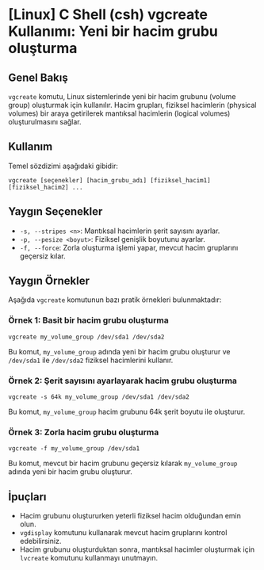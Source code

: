 # [Linux] C Shell (csh) vgcreate Kullanımı: Yeni bir hacim grubu oluşturma

## Genel Bakış
`vgcreate` komutu, Linux sistemlerinde yeni bir hacim grubunu (volume group) oluşturmak için kullanılır. Hacim grupları, fiziksel hacimlerin (physical volumes) bir araya getirilerek mantıksal hacimlerin (logical volumes) oluşturulmasını sağlar.

## Kullanım
Temel sözdizimi aşağıdaki gibidir:
```
vgcreate [seçenekler] [hacim_grubu_adı] [fiziksel_hacim1] [fiziksel_hacim2] ...
```

## Yaygın Seçenekler
- `-s, --stripes <n>`: Mantıksal hacimlerin şerit sayısını ayarlar.
- `-p, --pesize <boyut>`: Fiziksel genişlik boyutunu ayarlar.
- `-f, --force`: Zorla oluşturma işlemi yapar, mevcut hacim gruplarını geçersiz kılar.

## Yaygın Örnekler
Aşağıda `vgcreate` komutunun bazı pratik örnekleri bulunmaktadır:

### Örnek 1: Basit bir hacim grubu oluşturma
```
vgcreate my_volume_group /dev/sda1 /dev/sda2
```
Bu komut, `my_volume_group` adında yeni bir hacim grubu oluşturur ve `/dev/sda1` ile `/dev/sda2` fiziksel hacimlerini kullanır.

### Örnek 2: Şerit sayısını ayarlayarak hacim grubu oluşturma
```
vgcreate -s 64k my_volume_group /dev/sda1 /dev/sda2
```
Bu komut, `my_volume_group` hacim grubunu 64k şerit boyutu ile oluşturur.

### Örnek 3: Zorla hacim grubu oluşturma
```
vgcreate -f my_volume_group /dev/sda1
```
Bu komut, mevcut bir hacim grubunu geçersiz kılarak `my_volume_group` adında yeni bir hacim grubu oluşturur.

## İpuçları
- Hacim grubunu oluştururken yeterli fiziksel hacim olduğundan emin olun.
- `vgdisplay` komutunu kullanarak mevcut hacim gruplarını kontrol edebilirsiniz.
- Hacim grubunu oluşturduktan sonra, mantıksal hacimler oluşturmak için `lvcreate` komutunu kullanmayı unutmayın.